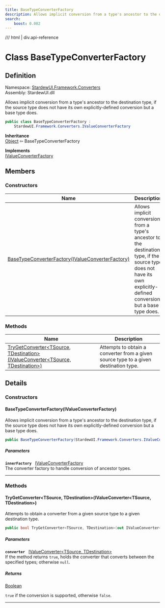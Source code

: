 ```yaml
---
title: BaseTypeConverterFactory
description: Allows implicit conversion from a type's ancestor to the destination type, if the source type does not have its own explicitly-defined conversion but a base type does.
search:
    boost: 0.002
---
```


<link rel="stylesheet" href="/StardewUI/stylesheets/reference.css" />

/// html | div.api-reference

# Class BaseTypeConverterFactory

## Definition

<div class="api-definition" markdown>

Namespace: [StardewUI.Framework.Converters](index.md)  
Assembly: StardewUI.dll  

</div>

Allows implicit conversion from a type's ancestor to the destination type, if the source type does not have its own explicitly-defined conversion but a base type does.

```cs
public class BaseTypeConverterFactory : 
    StardewUI.Framework.Converters.IValueConverterFactory
```

**Inheritance**  
[Object](https://learn.microsoft.com/en-us/dotnet/api/system.object) ⇦ BaseTypeConverterFactory

**Implements**  
[IValueConverterFactory](ivalueconverterfactory.md)

## Members

### Constructors

 | Name | Description |
| --- | --- |
| [BaseTypeConverterFactory(IValueConverterFactory)](#basetypeconverterfactoryivalueconverterfactory) | Allows implicit conversion from a type's ancestor to the destination type, if the source type does not have its own explicitly-defined conversion but a base type does. | 

### Methods

 | Name | Description |
| --- | --- |
| [TryGetConverter&lt;TSource, TDestination&gt;(IValueConverter&lt;TSource, TDestination&gt;)](#trygetconvertertsource-tdestinationivalueconvertertsource-tdestination) | Attempts to obtain a converter from a given source type to a given destination type. | 

## Details

### Constructors

#### BaseTypeConverterFactory(IValueConverterFactory)

Allows implicit conversion from a type's ancestor to the destination type, if the source type does not have its own explicitly-defined conversion but a base type does.

```cs
public BaseTypeConverterFactory(StardewUI.Framework.Converters.IValueConverterFactory innerFactory);
```

##### Parameters

**`innerFactory`** &nbsp; [IValueConverterFactory](ivalueconverterfactory.md)  
The converter factory to handle conversion of ancestor types.

-----

### Methods

#### TryGetConverter&lt;TSource, TDestination&gt;(IValueConverter&lt;TSource, TDestination&gt;)

Attempts to obtain a converter from a given source type to a given destination type.

```cs
public bool TryGetConverter<TSource, TDestination>(out IValueConverter<TSource, TDestination> converter);
```

##### Parameters

**`converter`** &nbsp; [IValueConverter&lt;TSource, TDestination&gt;](ivalueconverter-2.md)  
If the method returns `true`, holds the converter that converts between the specified types; otherwise `null`.

##### Returns

[Boolean](https://learn.microsoft.com/en-us/dotnet/api/system.boolean)

  `true` if the conversion is supported, otherwise `false`.

-----

